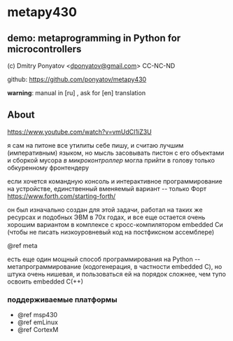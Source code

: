 # metapy430
## demo: metaprogramming in Python for microcontrollers

(c) Dmitry Ponyatov <<dponyatov@gmail.com>> CC-NC-ND

github: https://github.com/ponyatov/metapy430

**warning**: manual in [ru] , ask for [en] translation

## About

https://www.youtube.com/watch?v=vmUdCI1iZ3U

я сам на питоне все утилиты себе пишу, и считаю лучшим (императивным) языком,
но мысль засовывать пистон c его объектами и сборкой мусора
*в микроконтроллер* могла прийти в голову только обкуренному фронтендеру

если хочется командную консоль и интерактивное программирование на устройстве,
единственный вменяемый вариант -- только Форт https://www.forth.com/starting-forth/

он был изначально создан для этой задачи, работал на таких же ресурсах и
подобных ЭВМ в 70х годах, и все еще остается очень хорошим вариантом
в комплексе с кросс-компилятором embedded Си
(чтобы не писать низкоуровневый код на постфиксном ассемблере)

@ref meta

есть еще один мощный способ программирования на Python -- метапрограммирование 
(кодогенерация, в частности embedded C), но штука очень нишевая, 
и пользоваться ей на порядок сложнее, чем тупо освоить embedded C(++)

### поддерживаемые платформы

* @ref msp430
* @ref emLinux
* @ref CortexM
